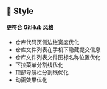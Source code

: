 ## 🌈 Style

#### 更符合 GitHub 风格

- 仓库代码页侧边栏宽度优化
- 仓库文件列表在手机下隐藏提交信息
- 仓库文件列表文件图标名称位置优化
- 下拉菜单分割线优化
- 顶部导航栏分割线优化
- 动画效果优化
